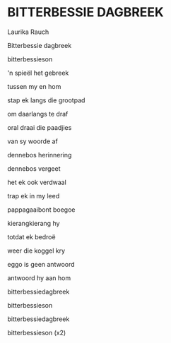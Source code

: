 # BITTERBESSIE DAGBREEK

Laurika Rauch

Bitterbessie dagbreek

bitterbessieson

'n spieël het gebreek

tussen my en hom

stap ek langs die grootpad

om daarlangs te draf

oral draai die paadjies

van sy woorde af


dennebos herinnering

dennebos vergeet

het ek ook verdwaal

trap ek in my leed

pappagaaibont boegoe

kierangkierang hy

totdat ek bedroë

weer die koggel kry


eggo is geen antwoord

antwoord hy aan hom

bitterbessiedagbreek

bitterbessieson

bitterbessiedagbreek

bitterbessieson (x2)

